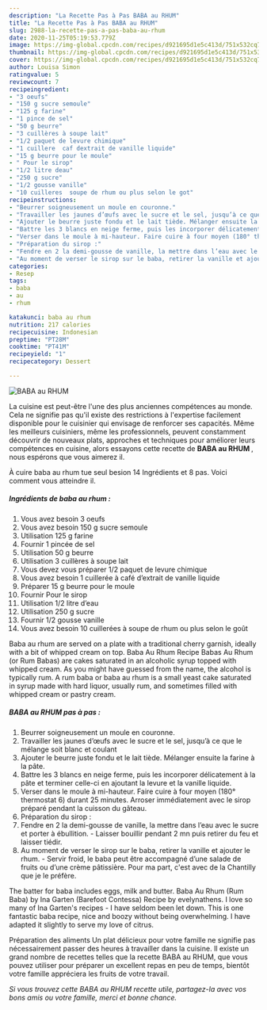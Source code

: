```yaml
---
description: "La Recette Pas à Pas BABA au RHUM"
title: "La Recette Pas à Pas BABA au RHUM"
slug: 2988-la-recette-pas-a-pas-baba-au-rhum
date: 2020-11-25T05:19:53.779Z
image: https://img-global.cpcdn.com/recipes/d921695d1e5c413d/751x532cq70/baba-au-rhum-photo-principale-de-la-recette.jpg
thumbnail: https://img-global.cpcdn.com/recipes/d921695d1e5c413d/751x532cq70/baba-au-rhum-photo-principale-de-la-recette.jpg
cover: https://img-global.cpcdn.com/recipes/d921695d1e5c413d/751x532cq70/baba-au-rhum-photo-principale-de-la-recette.jpg
author: Louisa Simon
ratingvalue: 5
reviewcount: 7
recipeingredient:
- "3 oeufs"
- "150 g sucre semoule"
- "125 g farine"
- "1 pince de sel"
- "50 g beurre"
- "3 cuillères à soupe lait"
- "1/2 paquet de levure chimique"
- "1 cuillere  caf dextrait de vanille liquide"
- "15 g beurre pour le moule"
- " Pour le sirop"
- "1/2 litre deau"
- "250 g sucre"
- "1/2 gousse vanille"
- "10 cuilleres  soupe de rhum ou plus selon le got"
recipeinstructions:
- "Beurrer soigneusement un moule en couronne."
- "Travailler les jaunes d’œufs avec le sucre et le sel, jusqu’à ce que le mélange soit blanc et coulant"
- "Ajouter le beurre juste fondu et le lait tiède. Mélanger ensuite la farine à la pâte."
- "Battre les 3 blancs en neige ferme, puis les incorporer délicatement à la pâte et terminer celle-ci en ajoutant la levure et la vanille liquide."
- "Verser dans le moule à mi-hauteur. Faire cuire à four moyen (180° thermostat 6) durant 25 minutes. Arroser immédiatement avec le sirop préparé pendant la cuisson du gâteau."
- "Préparation du sirop :"
- "Fendre en 2 la demi-gousse de vanille, la mettre dans l’eau avec le sucre et porter à ébullition. Laisser bouillir pendant 2 mn puis retirer du feu et laisser tiédir."
- "Au moment de verser le sirop sur le baba, retirer la vanille et ajouter le rhum. Servir froid, le baba peut être accompagné d’une salade de fruits ou d’une crème pâtissière. Pour ma part, c&#39;est avec de la Chantilly que je le préfère."
categories:
- Resep
tags:
- baba
- au
- rhum

katakunci: baba au rhum 
nutrition: 217 calories
recipecuisine: Indonesian
preptime: "PT28M"
cooktime: "PT41M"
recipeyield: "1"
recipecategory: Dessert

---
```



![BABA au RHUM](https://img-global.cpcdn.com/recipes/d921695d1e5c413d/751x532cq70/baba-au-rhum-photo-principale-de-la-recette.jpg)

La cuisine est peut-être l'une des plus anciennes compétences au monde. Cela ne signifie pas qu'il existe des restrictions à l'expertise facilement disponible pour le cuisinier qui envisage de renforcer ses capacités. Même les meilleurs cuisiniers, même les professionnels, peuvent constamment découvrir de nouveaux plats, approches et techniques pour améliorer leurs compétences en cuisine, alors essayons cette recette de <strong> BABA au RHUM </strong>, nous espérons que vous aimerez il.

<!--inarticleads1-->

À cuire baba au rhum tue seul besion 14 Ingrédients et 8 pas. Voici comment vous atteindre il.

##### Ingrédients de baba au rhum :

1. Vous avez besoin 3 oeufs
1. Vous avez besoin 150 g sucre semoule
1. Utilisation 125 g farine
1. Fournir 1 pincée de sel
1. Utilisation 50 g beurre
1. Utilisation 3 cuillères à soupe lait
1. Vous devez vous préparer 1/2 paquet de levure chimique
1. Vous avez besoin 1 cuillerée à café d’extrait de vanille liquide
1. Préparer 15 g beurre pour le moule
1. Fournir  Pour le sirop
1. Utilisation 1/2 litre d’eau
1. Utilisation 250 g sucre
1. Fournir 1/2 gousse vanille
1. Vous avez besoin 10 cuillerées à soupe de rhum ou plus selon le goût


Baba au rhum are served on a plate with a traditional cherry garnish, ideally with a bit of whipped cream on top. Baba Au Rhum Recipe Babas Au Rhum (or Rum Babas) are cakes saturated in an alcoholic syrup topped with whipped cream. As you might have guessed from the name, the alcohol is typically rum. A rum baba or baba au rhum is a small yeast cake saturated in syrup made with hard liquor, usually rum, and sometimes filled with whipped cream or pastry cream. 

<!--inarticleads2-->

##### BABA au RHUM pas à pas :

1. Beurrer soigneusement un moule en couronne.
1. Travailler les jaunes d’œufs avec le sucre et le sel, jusqu’à ce que le mélange soit blanc et coulant
1. Ajouter le beurre juste fondu et le lait tiède. Mélanger ensuite la farine à la pâte.
1. Battre les 3 blancs en neige ferme, puis les incorporer délicatement à la pâte et terminer celle-ci en ajoutant la levure et la vanille liquide.
1. Verser dans le moule à mi-hauteur. Faire cuire à four moyen (180° thermostat 6) durant 25 minutes. Arroser immédiatement avec le sirop préparé pendant la cuisson du gâteau.
1. Préparation du sirop :
1. Fendre en 2 la demi-gousse de vanille, la mettre dans l’eau avec le sucre et porter à ébullition. - Laisser bouillir pendant 2 mn puis retirer du feu et laisser tiédir.
1. Au moment de verser le sirop sur le baba, retirer la vanille et ajouter le rhum. - Servir froid, le baba peut être accompagné d’une salade de fruits ou d’une crème pâtissière. Pour ma part, c&#39;est avec de la Chantilly que je le préfère.


The batter for baba includes eggs, milk and butter. Baba Au Rhum (Rum Baba) by Ina Garten (Barefoot Contessa) Recipe by evelynathens. I love so many of Ina Garten&#39;s recipes - I have seldom been let down. This is one fantastic baba recipe, nice and boozy without being overwhelming. I have adapted it slightly to serve my love of citrus. 

<!--inarticleads1-->

<p>
Préparation des aliments Un plat délicieux pour votre famille ne signifie pas nécessairement passer des heures à travailler dans la cuisine. Il existe un grand nombre de recettes telles que la recette BABA au RHUM, que vous pouvez utiliser pour préparer un excellent repas en peu de temps, bientôt votre famille appréciera les fruits de votre travail.
</p>

<p>
<i>Si vous trouvez cette BABA au RHUM recette utile, partagez-la avec vos bons amis ou votre famille, merci et bonne chance.</i>
</p>
